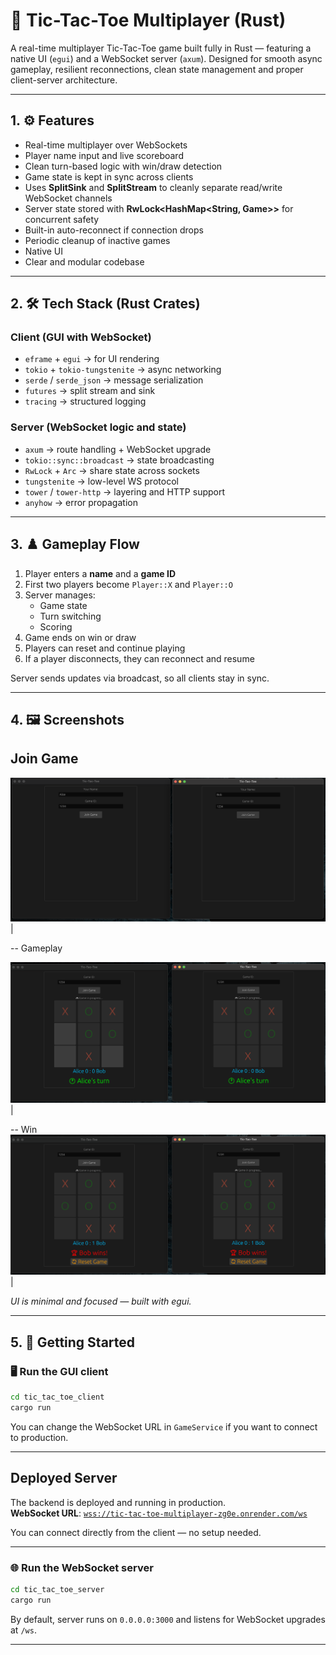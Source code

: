 # 🧠 Tic-Tac-Toe Multiplayer (Rust)

A real-time multiplayer Tic-Tac-Toe game built fully in Rust — featuring a native UI (`egui`) and a WebSocket server (`axum`).   Designed for smooth async gameplay, resilient reconnections, clean state management and proper client-server architecture. 


---

## 1. ⚙️ Features 

- Real-time multiplayer over WebSockets
- Player name input and live scoreboard
- Clean turn-based logic with win/draw detection
- Game state is kept in sync across clients
- Uses **SplitSink** and **SplitStream** to cleanly separate read/write WebSocket channels
- Server state stored with **RwLock<HashMap<String, Game>>** for concurrent safety
- Built-in auto-reconnect if connection drops
- Periodic cleanup of inactive games
- Native UI 
- Clear and modular codebase 

---

## 2. 🛠️ Tech Stack (Rust Crates)

### Client (GUI with WebSocket)
- `eframe` + `egui` → for UI rendering
- `tokio` + `tokio-tungstenite` → async networking
- `serde` / `serde_json` → message serialization
- `futures` → split stream and sink
- `tracing` → structured logging

### Server (WebSocket logic and state)
- `axum` → route handling + WebSocket upgrade
- `tokio::sync::broadcast` → state broadcasting
- `RwLock` + `Arc` → share state across sockets
- `tungstenite` → low-level WS protocol
- `tower` / `tower-http` → layering and HTTP support
- `anyhow` → error propagation

---

## 3. ♟️ Gameplay Flow

1. Player enters a **name** and a **game ID**
2. First two players become `Player::X` and `Player::O`
3. Server manages:
   - Game state
   - Turn switching
   - Scoring
4. Game ends on win or draw
5. Players can reset and continue playing
6. If a player disconnects, they can reconnect and resume

Server sends updates via broadcast, so all clients stay in sync.

---

## 4. 🖼️ Screenshots

 Join Game 
----

![Join](assets/joining.png) |

--
 Gameplay 

![Game](assets/make_move.png) |

--
Win 
 ![Win](assets/win.png) |

*UI is minimal and focused — built with egui.*

---

## 5. 🧪 Getting Started

### 🖥️ Run the GUI client

```bash
cd tic_tac_toe_client
cargo run
```

You can change the WebSocket URL in `GameService` if you want to connect to production.

---

##  Deployed Server

The backend is deployed and running in production.  
**WebSocket URL**: [`wss://tic-tac-toe-multiplayer-zg0e.onrender.com/ws`](https://tic-tac-toe-multiplayer-zg0e.onrender.com)

You can connect directly from the client — no setup needed.
 
 ---

### 🌐 Run the WebSocket server

```bash
cd tic_tac_toe_server
cargo run
```

By default, server runs on `0.0.0.0:3000` and listens for WebSocket upgrades at `/ws`.

---

